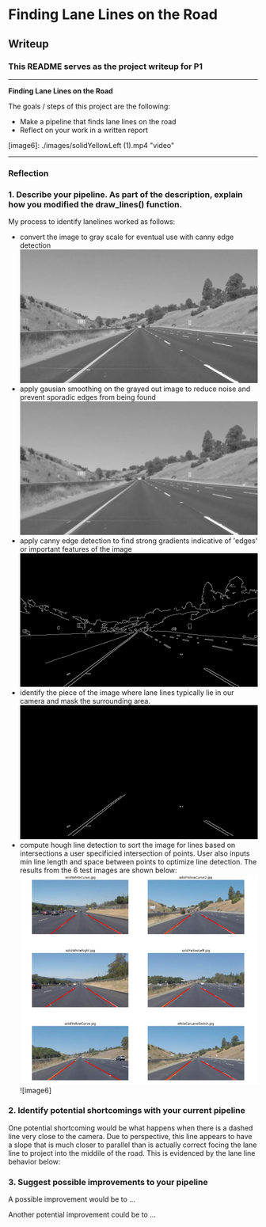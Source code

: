 # **Finding Lane Lines on the Road** 

## Writeup

### This README serves as the project writeup for P1

---

**Finding Lane Lines on the Road**

The goals / steps of this project are the following:
* Make a pipeline that finds lane lines on the road
* Reflect on your work in a written report


[//]: # (Image References)

[image1]: ./images/grayscale.jpg "Grayscale"
[image2]: ./images/gaussian-blur.jpg "blur"
[image3]: ./images/canny-edge.jpg "Canny Edge"
[image4]: ./images/masked-image.jpg "Masked-image"
[image5]: ./images/Output.JPG "Output"
[image6]: ./images/solidYellowLeft (1).mp4 "video"



---

### Reflection

### 1. Describe your pipeline. As part of the description, explain how you modified the draw_lines() function.

My process to identify lanelines worked as follows:
- convert the image to gray scale for eventual use with canny edge detection
![image1]
- apply gausian smoothing on the grayed out image to reduce noise and prevent sporadic edges from being found
![image2]
- apply canny edge detection to find strong gradients indicative of 'edges' or important features of the image
![image3]
- identify the piece of the image where lane lines typically lie in our camera and mask the surrounding area.
![image4]
- compute hough line detection to sort the image for lines based on intersections a user specificied intersection of points. User also inputs min line length and space between points to optimize line detection. The results from the 6 test images are shown below: 
![image5] 
![image6]


### 2. Identify potential shortcomings with your current pipeline


One potential shortcoming would be what happens when there is a dashed line very close to the camera. Due to perspective, this line appears to have a slope that is much closer to parallel than is actually correct focing the lane line to project into the middile of the road. This is evidenced by the lane line behavior below:


### 3. Suggest possible improvements to your pipeline

A possible improvement would be to ...

Another potential improvement could be to ...

